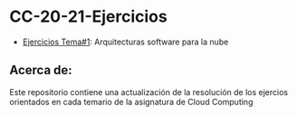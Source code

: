 # CC-20-21-Ejercicios

- [Ejercicios Tema#1](https://github.com/ccvaillant1992/CC-20-21-Ejercicios/blob/master/docs/Ejercicios-Tema1.md): Arquitecturas  software para la nube

## Acerca de:
Este repositorio contiene una actualización de la resolución de los ejercios orientados en cada temario de la asignatura de Cloud Computing


